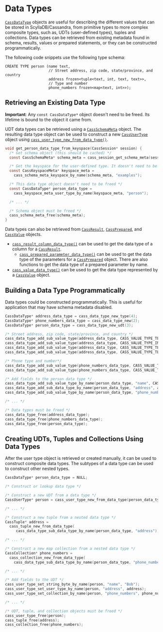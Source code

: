 # Data Types

[`CassDataType`] objects are useful for describing the different values that can
be stored in ScyllaDB/Cassandra, from primitive types to more complex composite types,
such as, UDTs (user-defined types), tuples and collections. Data types can be retrieved from existing
metadata found in schema, results, values or prepared statements, or they can be
constructed programmatically.

The following code snippets use the following type schema:

```cql
CREATE TYPE person (name text,
                    // Street address, zip code, state/province, and country
                    address frozen<tuple<text, int, text, text>>,
                    // Type and number
                    phone_numbers frozen<map<text, int>>);
```

## Retrieving an Existing Data Type

**Important**: Any `const CassDataType*` object doesn't need to be freed. Its
lifetime is bound to the object it came from.

UDT data types can be retrieved using a [`CassSchemaMeta`] object. The resulting
data type object can be used to construct a new [`CassUserType`] object using
[`cass_user_type_new_from_data_type()`].

```c
void get_person_data_type_from_keyspace(CassSession* session) {
  /* Get schema object (this should be cached) */
  const CassSchemaMeta* schema_meta = cass_session_get_schema_meta(session);

  /* Get the keyspace for the user-defined type. It doesn't need to be freed */
  const CassKeyspaceMeta* keyspace_meta =
    cass_schema_meta_keyspace_by_name(schema_meta, "examples");

  /* This data type object doesn't need to be freed */
  const CassDataType* person_data_type =
    cass_keyspace_meta_user_type_by_name(keyspace_meta, "person");

  /* ... */

  /* Schema object must be freed */
  cass_schema_meta_free(schema_meta);
}
```

Data types can also be retrieved from [`CassResult`], [`CassPrepared`], and
[`CassValue`] objects.

* [`cass_result_column_data_type()`] can be used to get the
  data type of a column for a [`CassResult`].
  * [`cass_prepared_parameter_data_type()`] can be used to get the data type of
  the parameters for a [`CassPrepared`] object. There are also functions to get
  the data type of a prepared parameter by name.
* [`cass_value_data_type()`] can be used to get the data type represented by a
  [`CassValue`] object.

## Building a Data Type Programmatically

Data types could be constructed programmatically. This is useful for application that may
have schema metadata disabled.

```c
CassDataType* address_data_type = cass_data_type_new_type(4);
CassDataType* phone_numbers_data_type = cass_data_type_new(2);
CassDataType* person_data_type = cass_data_type_new_udt(3);

/* Street address, zip code, state/province, and country */
cass_data_type_add_sub_value_type(address_data_type, CASS_VALUE_TYPE_TEXT);
cass_data_type_add_sub_value_type(address_data_type, CASS_VALUE_TYPE_INT);
cass_data_type_add_sub_value_type(address_data_type, CASS_VALUE_TYPE_TEXT);
cass_data_type_add_sub_value_type(address_data_type, CASS_VALUE_TYPE_TEXT);

/* Phone type and number*/
cass_data_type_add_sub_value_type(phone_numbers_data_type, CASS_VALUE_TYPE_TEXT);
cass_data_type_add_sub_value_type(phone_numbers_data_type, CASS_VALUE_TYPE_INT);

/* Add fields to the person data type */
cass_data_type_add_sub_value_type_by_name(person_data_type, "name", CASS_VALUE_TYPE_TEXT);
cass_data_type_add_sub_data_type_by_name(person_data_type, "address", address_data_type);
cass_data_type_add_sub_value_type_by_name(person_data_type, "phone_numbers", phone_numbers_data_type);

/* ... */

/* Data types must be freed */
cass_data_type_free(address_data_type);
cass_data_type_free(phone_numbers_data_type);
cass_data_type_free(person_data_type);
```

## Creating UDTs, Tuples and Collections Using Data Types

After the user type object is retrieved or created manually, it can be used to
construct composite data types. The subtypes of a data type can be used to
construct other nested types.

```c
CassDataType* person_data_type = NULL;

/* Construct or lookup data type */

/* Construct a new UDT from a data type */
CassUserType* person = cass_user_type_new_from_data_type(person_data_type);

/* ... */

/* Construct a new tuple from a nested data type */
CassTuple* address =
  cass_tuple_new_from_data_type(
     cass_data_type_sub_data_type_by_name(person_data_type, "address"));

/* ... */

/* Construct a new map collection from a nested data type */
CassCollection* phone_numbers =
  cass_collection_new_from_data_type(
    cass_data_type_sub_data_type_by_name(person_data_type, "phone_numbers"), 2);

/* ... */

/* Add fields to the UDT */
cass_user_type_set_string_byte_by_name(person, "name", "Bob");
cass_user_type_set_user_type_by_name(person, "address", address);
cass_user_type_set_collection_by_name(person, "phone_numbers", phone_numbers);

/* ... */

/* UDT, tuple, and collection objects must be freed */
cass_user_type_free(person);
cass_tuple_free(address);
cass_collection_free(phone_numbers);
```

[`CassDataType`]: http://datastax.github.io/cpp-driver/api/struct.CassDataType
[`CassUserType`]: http://datastax.github.io/cpp-driver/api/struct.CassUserType
[`CassPrepared`]: http://datastax.github.io/cpp-driver/api/struct.CassPrepared
[`CassResult`]: http://datastax.github.io/cpp-driver/api/struct.CassResult
[`CassValue`]: http://datastax.github.io/cpp-driver/api/struct.CassValue
[`CassSchemaMeta`]: http://datastax.github.io/cpp-driver/api/struct.CassSchemaMeta
[`cass_user_type_new_from_data_type()`]: http://datastax.github.io/cpp-driver/api/struct.CassUserType#cass-user-type-new-from-data-type
[`cass_result_column_data_type()`]: http://datastax.github.io/cpp-driver/api/struct.CassResult#cass-result-column-data-type
[`cass_prepared_parameter_data_type()`]: http://datastax.github.io/cpp-driver/api/struct.CassPrepared#cass-prepared-parameter-data-type
[`cass_value_data_type()`]: http://datastax.github.io/cpp-driver/api/struct.CassValue#cass-value-data-type
